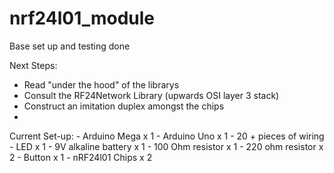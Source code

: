 # nrf24l01_module

Base set up and testing done

Next Steps:
  - Read "under the hood" of the librarys
  - Consult the RF24Network Library (upwards OSI layer 3 stack)
  - Construct an imitation duplex amongst the chips
  -
  
  
  Current Set-up:
    - Arduino Mega x 1
    - Arduino Uno x 1
    - 20 + pieces of wiring
    - LED x 1
    - 9V alkaline battery x 1
    - 100 Ohm resistor x 1
    - 220 ohm resistor x 2
    - Button x 1
    - nRF24l01 Chips x 2
